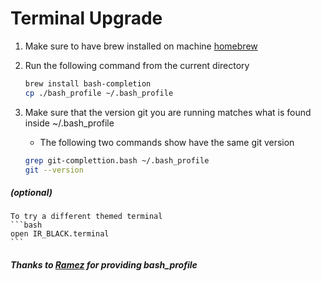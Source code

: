 # Terminal Upgrade

1. Make sure to have brew installed on machine [homebrew](https://brew.sh)

2. Run the following command from the current directory

	```bash
	brew install bash-completion
	cp ./bash_profile ~/.bash_profile
	```

3. Make sure that the version git you are running matches what is found inside ~/.bash_profile
    * The following two commands show have the same git version

	```bash
	grep git-complettion.bash ~/.bash_profile
	git --version
	```

##### (*optional*)
	To try a different themed terminal 
	```bash
	open IR_BLACK.terminal
	```
	
##### Thanks to [Ramez](https://github.com/ramezjm) for providing bash_profile
